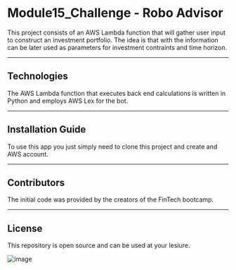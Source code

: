 # Module15_Challenge - Robo Advisor

This project consists of an AWS Lambda function that will gather user input to construct an investment portfolio. The idea is that with the information can be later used as parameters for investment contraints and time horizon. 

---

## Technologies

The AWS Lambda function that executes back end calculations is written in Python and employs AWS Lex for the bot.

---

## Installation Guide

To use this app you just simply need to clone this project and create and AWS account.

---


## Contributors

The initial code was provided by the creators of the FinTech bootcamp.

---


## License

This repository is open source and can be used at your lesiure.

![image](https://github.com/0zzyt3ch/Module15_Challenge/assets/119699776/cf9fae3e-a597-459b-9652-ee303c204cc9)
